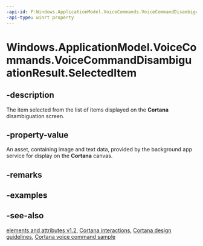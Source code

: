 ```yaml
---
-api-id: P:Windows.ApplicationModel.VoiceCommands.VoiceCommandDisambiguationResult.SelectedItem
-api-type: winrt property
---
```


<!-- Property syntax
public Windows.ApplicationModel.VoiceCommands.VoiceCommandContentTile SelectedItem { get; }
-->

# Windows.ApplicationModel.VoiceCommands.VoiceCommandDisambiguationResult.SelectedItem

## -description
The item selected from the list of items displayed on the **Cortana** disambiguation screen.

## -property-value
An asset, containing image and text data, provided by the background app service for display on the **Cortana** canvas.

## -remarks

## -examples

## -see-also
[ elements and attributes v1.2](https://docs.microsoft.com/uwp/schemas/voicecommands/voice-command-elements-and-attributes-1-2), [Cortana interactions](https://docs.microsoft.com/windows/uwp/input-and-devices/cortana-interactions), [Cortana design guidelines](https://docs.microsoft.com/windows/uwp/input-and-devices/cortana-design-guidelines), [Cortana voice command sample](https://github.com/Microsoft/Windows-universal-samples/tree/master/Samples/CortanaVoiceCommand)
